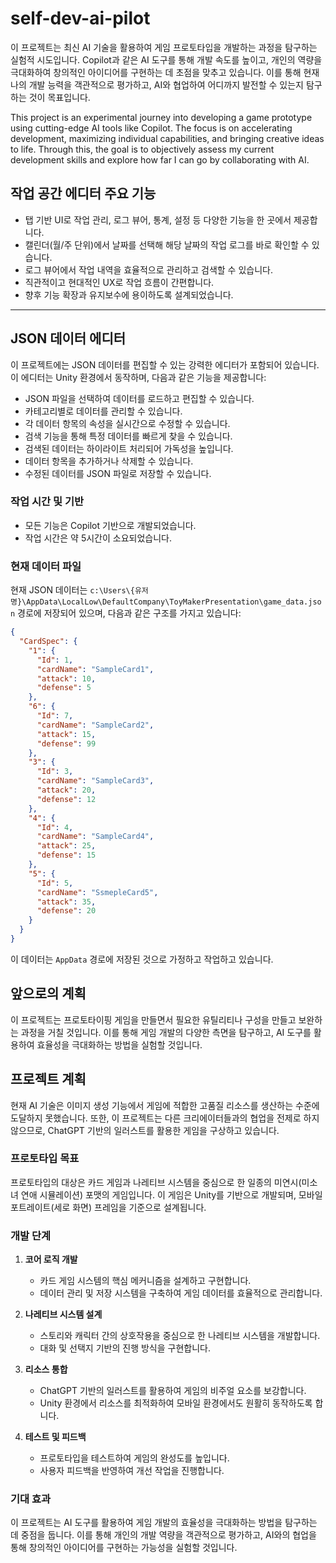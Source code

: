 # self-dev-ai-pilot

이 프로젝트는 최신 AI 기술을 활용하여 게임 프로토타입을 개발하는 과정을 탐구하는 실험적 시도입니다. Copilot과 같은 AI 도구를 통해 개발 속도를 높이고, 개인의 역량을 극대화하여 창의적인 아이디어를 구현하는 데 초점을 맞추고 있습니다. 이를 통해 현재 나의 개발 능력을 객관적으로 평가하고, AI와 협업하여 어디까지 발전할 수 있는지 탐구하는 것이 목표입니다.

This project is an experimental journey into developing a game prototype using cutting-edge AI tools like Copilot. The focus is on accelerating development, maximizing individual capabilities, and bringing creative ideas to life. Through this, the goal is to objectively assess my current development skills and explore how far I can go by collaborating with AI.

## 작업 공간 에디터 주요 기능

- 탭 기반 UI로 작업 관리, 로그 뷰어, 통계, 설정 등 다양한 기능을 한 곳에서 제공합니다.
- 캘린더(월/주 단위)에서 날짜를 선택해 해당 날짜의 작업 로그를 바로 확인할 수 있습니다.
- 로그 뷰어에서 작업 내역을 효율적으로 관리하고 검색할 수 있습니다.
- 직관적이고 현대적인 UX로 작업 흐름이 간편합니다.
- 향후 기능 확장과 유지보수에 용이하도록 설계되었습니다.

---

## JSON 데이터 에디터

이 프로젝트에는 JSON 데이터를 편집할 수 있는 강력한 에디터가 포함되어 있습니다. 이 에디터는 Unity 환경에서 동작하며, 다음과 같은 기능을 제공합니다:

- JSON 파일을 선택하여 데이터를 로드하고 편집할 수 있습니다.
- 카테고리별로 데이터를 관리할 수 있습니다.
- 각 데이터 항목의 속성을 실시간으로 수정할 수 있습니다.
- 검색 기능을 통해 특정 데이터를 빠르게 찾을 수 있습니다.
- 검색된 데이터는 하이라이트 처리되어 가독성을 높입니다.
- 데이터 항목을 추가하거나 삭제할 수 있습니다.
- 수정된 데이터를 JSON 파일로 저장할 수 있습니다.

### 작업 시간 및 기반

- 모든 기능은 Copilot 기반으로 개발되었습니다.
- 작업 시간은 약 5시간이 소요되었습니다.

### 현재 데이터 파일

현재 JSON 데이터는 `c:\Users\{유저명}\AppData\LocalLow\DefaultCompany\ToyMakerPresentation\game_data.json` 경로에 저장되어 있으며, 다음과 같은 구조를 가지고 있습니다:

```json
{
  "CardSpec": {
    "1": {
      "Id": 1,
      "cardName": "SampleCard1",
      "attack": 10,
      "defense": 5
    },
    "6": {
      "Id": 7,
      "cardName": "SampleCard2",
      "attack": 15,
      "defense": 99
    },
    "3": {
      "Id": 3,
      "cardName": "SampleCard3",
      "attack": 20,
      "defense": 12
    },
    "4": {
      "Id": 4,
      "cardName": "SampleCard4",
      "attack": 25,
      "defense": 15
    },
    "5": {
      "Id": 5,
      "cardName": "SsmepleCard5",
      "attack": 35,
      "defense": 20
    }
  }
}
```

이 데이터는 `AppData` 경로에 저장된 것으로 가정하고 작업하고 있습니다.

## 앞으로의 계획

이 프로젝트는 프로토타이핑 게임을 만들면서 필요한 유틸리티나 구성을 만들고 보완하는 과정을 거칠 것입니다. 이를 통해 게임 개발의 다양한 측면을 탐구하고, AI 도구를 활용하여 효율성을 극대화하는 방법을 실험할 것입니다.

## 프로젝트 계획

현재 AI 기술은 이미지 생성 기능에서 게임에 적합한 고품질 리소스를 생산하는 수준에 도달하지 못했습니다. 또한, 이 프로젝트는 다른 크리에이터들과의 협업을 전제로 하지 않으므로, ChatGPT 기반의 일러스트를 활용한 게임을 구상하고 있습니다.

### 프로토타입 목표

프로토타입의 대상은 카드 게임과 나레티브 시스템을 중심으로 한 일종의 미연시(미소녀 연애 시뮬레이션) 포맷의 게임입니다. 이 게임은 Unity를 기반으로 개발되며, 모바일 포트레이트(세로 화면) 프레임을 기준으로 설계됩니다.

### 개발 단계

1. **코어 로직 개발**
   - 카드 게임 시스템의 핵심 메커니즘을 설계하고 구현합니다.
   - 데이터 관리 및 저장 시스템을 구축하여 게임 데이터를 효율적으로 관리합니다.

2. **나레티브 시스템 설계**
   - 스토리와 캐릭터 간의 상호작용을 중심으로 한 나레티브 시스템을 개발합니다.
   - 대화 및 선택지 기반의 진행 방식을 구현합니다.

3. **리소스 통합**
   - ChatGPT 기반의 일러스트를 활용하여 게임의 비주얼 요소를 보강합니다.
   - Unity 환경에서 리소스를 최적화하여 모바일 환경에서도 원활히 동작하도록 합니다.

4. **테스트 및 피드백**
   - 프로토타입을 테스트하여 게임의 완성도를 높입니다.
   - 사용자 피드백을 반영하여 개선 작업을 진행합니다.

### 기대 효과

이 프로젝트는 AI 도구를 활용하여 게임 개발의 효율성을 극대화하는 방법을 탐구하는 데 중점을 둡니다. 이를 통해 개인의 개발 역량을 객관적으로 평가하고, AI와의 협업을 통해 창의적인 아이디어를 구현하는 가능성을 실험할 것입니다.

